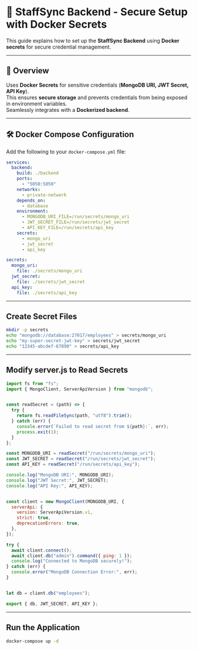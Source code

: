 # 🚀 StaffSync Backend - Secure Setup with Docker Secrets

This guide explains how to set up the **StaffSync Backend** using **Docker secrets** for secure credential management.

---

## 📌 Overview

Uses **Docker Secrets** for sensitive credentials (**MongoDB URI, JWT Secret, API Key**).  
This ensures **secure storage** and prevents credentials from being exposed in environment variables.  
Seamlessly integrates with a **Dockerized backend**.

---

## 🛠 Docker Compose Configuration

Add the following to your `docker-compose.yml` file:

```yaml
services:
  backend:
    build: ./backend
    ports:
      - "5050:5050"
    networks:
      - private-network
    depends_on:
      - database
    environment:
      - MONGODB_URI_FILE=/run/secrets/mongo_uri
      - JWT_SECRET_FILE=/run/secrets/jwt_secret
      - API_KEY_FILE=/run/secrets/api_key
    secrets:
      - mongo_uri
      - jwt_secret
      - api_key

secrets:
  mongo_uri:
    file: ./secrets/mongo_uri  
  jwt_secret:
    file: ./secrets/jwt_secret  
  api_key:
    file: ./secrets/api_key 
``` 
---
## Create Secret Files

```sh
mkdir -p secrets
echo "mongodb://database:27017/employees" > secrets/mongo_uri
echo "my-super-secret-jwt-key" > secrets/jwt_secret
echo "12345-abcdef-67890" > secrets/api_key

```
---
##  Modify server.js to Read Secrets

```js
import fs from "fs";
import { MongoClient, ServerApiVersion } from "mongodb";


const readSecret = (path) => {
  try {
    return fs.readFileSync(path, "utf8").trim();
  } catch (err) {
    console.error(`Failed to read secret from ${path}:`, err);
    process.exit(1);
  }
};

const MONGODB_URI = readSecret("/run/secrets/mongo_uri");
const JWT_SECRET = readSecret("/run/secrets/jwt_secret");
const API_KEY = readSecret("/run/secrets/api_key");

console.log("MongoDB URI:", MONGODB_URI);  
console.log("JWT Secret:", JWT_SECRET);
console.log("API Key:", API_KEY);


const client = new MongoClient(MONGODB_URI, {
  serverApi: {
    version: ServerApiVersion.v1,
    strict: true,
    deprecationErrors: true,
  },
});

try {
  await client.connect();
  await client.db("admin").command({ ping: 1 });
  console.log("Connected to MongoDB securely!");
} catch (err) {
  console.error("MongoDB Connection Error:", err);
}


let db = client.db("employees");

export { db, JWT_SECRET, API_KEY };

```
---

## Run the Application
```sh
docker-compose up -d

```
